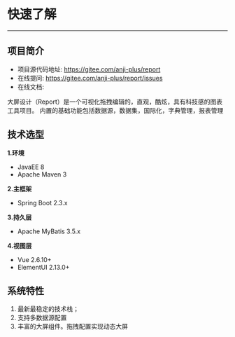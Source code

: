# 快速了解
---
## 项目简介
- 项目源代码地址: <https://gitee.com/anji-plus/report>
- 在线提问: <https://gitee.com/anji-plus/report/issues>
- 在线文档: 

大屏设计（Report）是一个可视化拖拽编辑的，直观，酷炫，具有科技感的图表工具项目。
内置的基础功能包括数据源，数据集，国际化，字典管理，报表管理


## 技术选型

**1.环境**
-  JavaEE 8
-  Apache Maven 3

**2.主框架**
-  Spring Boot 2.3.x

**3.持久层**
-  Apache MyBatis 3.5.x

**4.视图层**
-  Vue 2.6.10+
-  ElementUI 2.13.0+


## 系统特性
1. 最新最稳定的技术栈；
2. 支持多数据源配置
3. 丰富的大屏组件。拖拽配置实现动态大屏
